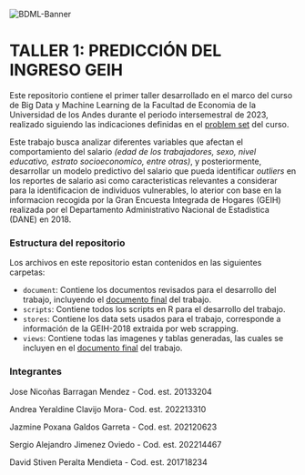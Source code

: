 ![BDML-Banner](https://github.com/stivenperalta/Problem_set_1/assets/137315725/09325f91-f3df-45b0-9934-0816cb760b89)

# TALLER 1: PREDICCIÓN DEL INGRESO GEIH

Este repositorio contiene el primer taller desarrollado en el marco del curso de Big Data y Machine Learning de la Facultad de Economia de la Universidad de los Andes durante el periodo intersemestral de 2023, realizado siguiendo las indicaciones definidas en el   [problem set](document/Problem_Set_1%20%28preguntas%29.pdf) del curso.

Este trabajo busca analizar diferentes variables que afectan el comportamiento del salario *(edad de los trabajadores, sexo, nivel educativo, estrato socioeconomico, entre otras)*, y posteriormente, desarrollar un modelo predictivo del salario que pueda identificar *outliers* en los reportes de salario asi como caracteristicas relevantes a considerar para la  identificacion de individuos vulnerables, lo aterior con base en la informacion recogida por la Gran Encuesta Integrada de Hogares (GEIH) realizada por el Departamento Administrativo Nacional de Estadistica (DANE) en 2018.

### Estructura del repositorio

Los archivos en este repositorio estan contenidos en las siguientes carpetas:

- `document`: Contiene los documentos revisados para el desarrollo del trabajo, incluyendo el [documento final](document/Taller_1.pdf) del trabajo.
- `scripts`: Contiene todos los scripts en R para el desarrollo del trabajo.
- `stores`: Contiene los data sets usados para el trabajo, corresponde a información de la GEIH-2018 extraida por web scrapping.
- `views`: Contiene todas las imagenes y tablas generadas, las cuales se incluyen en el [documento final](document/Taller_1.pdf) del trabajo.


### Integrantes

Jose Nicoñas Barragan Mendez - Cod. est. 20133204 

Andrea Yeraldine Clavijo Mora- Cod. est. 202213310 

Jazmine Poxana Galdos Garreta - Cod. est. 202120623 

Sergio Alejandro Jimenez Oviedo - Cod. est. 202214467 

David Stiven Peralta Mendieta - Cod. est. 201718234 

